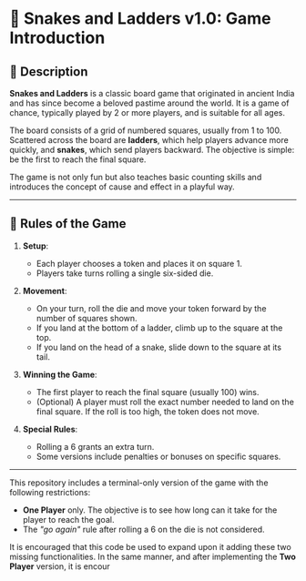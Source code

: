 # 🎲 Snakes and Ladders v1.0: Game Introduction

## 🧩 Description

**Snakes and Ladders** is a classic board game that originated in ancient India and has since become a beloved pastime around the world. It is a game of chance, typically played by 2 or more players, and is suitable for all ages.

The board consists of a grid of numbered squares, usually from 1 to 100. Scattered across the board are **ladders**, which help players advance more quickly, and **snakes**, which send players backward. The objective is simple: be the first to reach the final square.

The game is not only fun but also teaches basic counting skills and introduces the concept of cause and effect in a playful way.

---

## 📜 Rules of the Game

1. **Setup**:
   - Each player chooses a token and places it on square 1.
   - Players take turns rolling a single six-sided die.

2. **Movement**:
   - On your turn, roll the die and move your token forward by the number of squares shown.
   - If you land at the bottom of a ladder, climb up to the square at the top.
   - If you land on the head of a snake, slide down to the square at its tail.

3. **Winning the Game**:
   - The first player to reach the final square (usually 100) wins.
   - (Optional) A player must roll the exact number needed to land on the final square. If the roll is too high, the token does not move.

4. **Special Rules**:
   - Rolling a 6 grants an extra turn.
   - Some versions include penalties or bonuses on specific squares.

---

This repository includes a terminal-only version of the game with the following restrictions:
- **One Player** only. The objective is to see how long can it take for the player to reach the goal.
- The *"go again"* rule after rolling a 6 on the die is not considered.

It is encouraged that this code be used to expand upon it adding these two missing functionalities.
In the same manner, and after implementing the **Two Player** version, it is encour
